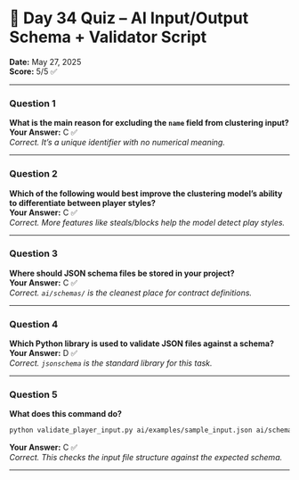 # 🧠 Day 34 Quiz – AI Input/Output Schema + Validator Script

**Date:** May 27, 2025  
**Score:** 5/5 ✅

---

### Question 1

**What is the main reason for excluding the `name` field from clustering input?**  
**Your Answer:** C ✅  
_Correct. It’s a unique identifier with no numerical meaning._

---

### Question 2

**Which of the following would best improve the clustering model’s ability to differentiate between player styles?**  
**Your Answer:** C ✅  
_Correct. More features like steals/blocks help the model detect play styles._

---

### Question 3

**Where should JSON schema files be stored in your project?**  
**Your Answer:** C ✅  
_Correct. `ai/schemas/` is the cleanest place for contract definitions._

---

### Question 4

**Which Python library is used to validate JSON files against a schema?**  
**Your Answer:** D ✅  
_Correct. `jsonschema` is the standard library for this task._

---

### Question 5

**What does this command do?**

```bash
python validate_player_input.py ai/examples/sample_input.json ai/schemas/player_input_schema.json
```

**Your Answer:** C ✅  
_Correct. This checks the input file structure against the expected schema._

---
